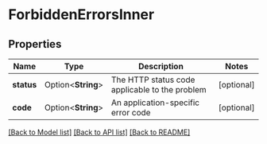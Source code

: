 # ForbiddenErrorsInner

## Properties

Name | Type | Description | Notes
------------ | ------------- | ------------- | -------------
**status** | Option<**String**> | The HTTP status code applicable to the problem | [optional]
**code** | Option<**String**> | An application-specific error code | [optional]

[[Back to Model list]](../README.md#documentation-for-models) [[Back to API list]](../README.md#documentation-for-api-endpoints) [[Back to README]](../README.md)



